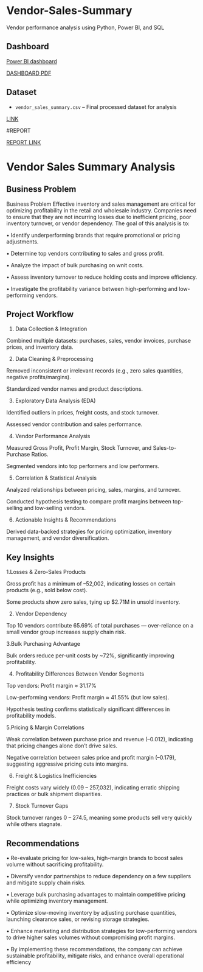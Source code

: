 # Vendor-Sales-Summary
Vendor performance analysis using Python, Power BI, and SQL

## Dashboard

[Power BI dashboard](https://drive.google.com/file/d/1Rwdx3EMwJHD_2IxDLvlZ6Z7xy-sfWL6j/view?usp=sharing)

[DASHBOARD PDF](https://drive.google.com/file/d/1c4N_bqLmh0rL4J8pTm9oulegKOOU07H7/view?usp=sharing)

## Dataset

- `vendor_sales_summary.csv` – Final processed dataset for analysis

[LINK](https://drive.google.com/file/d/1Ezu1uxLJZTXoh5iu5s9cLuLy7Xn6Rmup/view?usp=sharing)


#REPORT

[REPORT LINK](https://drive.google.com/file/d/1z5KsJbD5laBcCtfjLOTn1eW0IrTJMEHz/view?usp=drive_link)


# Vendor Sales Summary Analysis

## Business Problem
Business Problem
Effective inventory and sales management are critical for optimizing profitability in the retail and wholesale industry. Companies need to ensure that they are not incurring losses due to inefficient pricing, poor inventory turnover, or vendor dependency. The goal of this analysis is to:

• Identify underperforming brands that require promotional or pricing adjustments.

• Determine top vendors contributing to sales and gross profit.

• Analyze the impact of bulk purchasing on wnit costs.

• Assess inventory turnover to reduce holding costs and improve efficiency.

• Investigate the profitability variance between high-performing and low-performing vendors.


## Project Workflow
1. Data Collection & Integration

Combined multiple datasets: purchases, sales, vendor invoices, purchase prices, and inventory data.

2. Data Cleaning & Preprocessing

Removed inconsistent or irrelevant records (e.g., zero sales quantities, negative profits/margins).

Standardized vendor names and product descriptions.

3. Exploratory Data Analysis (EDA)

Identified outliers in prices, freight costs, and stock turnover.

Assessed vendor contribution and sales performance.

4. Vendor Performance Analysis

Measured Gross Profit, Profit Margin, Stock Turnover, and Sales-to-Purchase Ratios.

Segmented vendors into top performers and low performers.

5. Correlation & Statistical Analysis

Analyzed relationships between pricing, sales, margins, and turnover.

Conducted hypothesis testing to compare profit margins between top-selling and low-selling vendors.

6. Actionable Insights & Recommendations

Derived data-backed strategies for pricing optimization, inventory management, and vendor diversification.


## Key Insights
1.Losses & Zero-Sales Products

Gross profit has a minimum of –52,002, indicating losses on certain products (e.g., sold below cost).

Some products show zero sales, tying up $2.71M in unsold inventory.

2. Vendor Dependency

Top 10 vendors contribute 65.69% of total purchases — over-reliance on a small vendor group increases supply chain risk.

3.Bulk Purchasing Advantage

Bulk orders reduce per-unit costs by ~72%, significantly improving profitability.

4. Profitability Differences Between Vendor Segments

Top vendors: Profit margin ≈ 31.17%

Low-performing vendors: Profit margin ≈ 41.55% (but low sales).

Hypothesis testing confirms statistically significant differences in profitability models.

5.Pricing & Margin Correlations

Weak correlation between purchase price and revenue (–0.012), indicating that pricing changes alone don’t drive sales.

Negative correlation between sales price and profit margin (–0.179), suggesting aggressive pricing cuts into margins.

6. Freight & Logistics Inefficiencies

Freight costs vary widely (0.09 – 257,032), indicating erratic shipping practices or bulk shipment disparities.

7. Stock Turnover Gaps

Stock turnover ranges 0 – 274.5, meaning some products sell very quickly while others stagnate.

## Recommendations
• Re-evaluate pricing for low-sales, high-margin brands to boost sales volume without sacrificing profitability.

• Diversify vendor partnerships to reduce dependency on a few suppliers and mitigate supply chain risks.

• Leverage bulk purchasing advantages to maintain competitive pricing while optimizing inventory management.

• Optimize slow-moving inventory by adjusting purchase quantities, launching clearance sales, or revising storage strategies.

• Enhance marketing and distribution strategies for low-performing vendors to drive higher sales volumes without compromising profit margins.

• By implementing these recommendations, the company can achieve sustainable profitability, mitigate risks, and enhance overall operational efficiency


